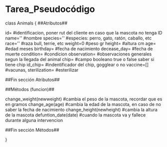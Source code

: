 # Tarea_Pseudocódigo
class Animals 
{
  ##Atributos##
  
  id= #identificacion, poner rut del cliente en caso que la mascota no tenga ID
  name='' #nombre
  species='' #especies: perro, gato, ratón, caballo, etc
  race='' #raza bull, terrie, etc
  weight=0 #peso gr
  height= #altura cm
  age= #edad meses
  birthday= #fecha de nacimiento
  decease_day= #fecha de muerte
  condition= #condicion
  observation= #observaciones generales segun la llegada del animal
  chip= #campo booleano true o false saber si tiene chip
  id_chip= #indentificador del chip, gogglear o no
  vaccine=[] #vacunas, 
  sterilization= #esterilizar
  
  ##Fin sección Atributos##
  
  ##Métodos (funcion)##
  
  change_weight(newweight) #cambia el peso de la mascota, recordar que es en gramos
  change_age(age) #cambia la edad de la mascota, en caso de no saber la fecha de nacimiento
  change_height(newheight) #cambia la altura de la mascota
  defuntion_date(date) #cuando la mascota va y fallece durante alguna intervencion
  
  ##Fin sección Métodos##
  




}
